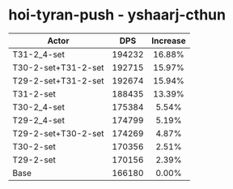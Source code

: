 # hoi-tyran-push - yshaarj-cthun
| Actor | DPS | Increase |
|---|:---:|:---:|
|T31-2_4-set|194232|16.88%|
|T30-2-set+T31-2-set|192715|15.97%|
|T29-2-set+T31-2-set|192674|15.94%|
|T31-2-set|188435|13.39%|
|T30-2_4-set|175384|5.54%|
|T29-2_4-set|174799|5.19%|
|T29-2-set+T30-2-set|174269|4.87%|
|T30-2-set|170356|2.51%|
|T29-2-set|170156|2.39%|
|Base|166180|0.00%|
